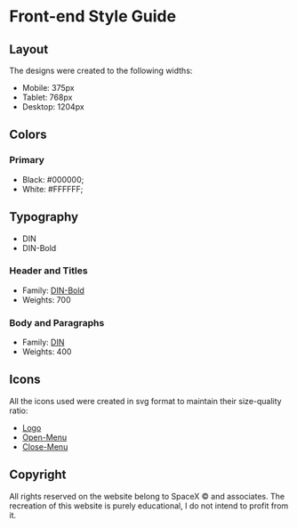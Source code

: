 # Front-end Style Guide

## Layout

The designs were created to the following widths:

- Mobile: 375px
- Tablet: 768px
- Desktop: 1204px

## Colors

### Primary

- Black: #000000;
- White: #FFFFFF;

## Typography

- DIN
- DIN-Bold

### Header and Titles

- Family: [DIN-Bold](fonts/D-DIN-Bold.ot)
- Weights: 700

### Body and Paragraphs

- Family: [DIN](fonts/D-DIN.ot)
- Weights: 400

## Icons

All the icons used were created in svg format to maintain their size-quality ratio:

- [Logo](src/svg/logo.svg)
- [Open-Menu](src/svg/open-menu.svg)
- [Close-Menu](src/svg/close-menu.svg)

## Copyright

All rights reserved on the website belong to SpaceX © and associates. The recreation of this website is purely educational, I do not intend to profit from it.